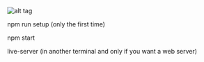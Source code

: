  ![alt tag](http://static.tumblr.com/90bfc64a38be0ffdf70f9789c0578bbf/blfxoaa/x7Vo9nb57/tumblr_static_7y1mb0o0tww88sgck40w8kw4o.png)

npm run setup (only the first time)

npm start

live-server (in another terminal and only if you want a web server)

